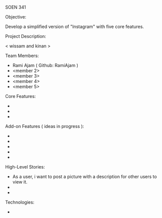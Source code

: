SOEN 341 

Objective:

Develop a simplified version of "Instagram" with five core features. 


Project Description: 

< wissam and kinan >
 

Team Members: 

- Rami Ajam ( Github: RamiAjam )
- <member 2> 
- <member 3>
- <member 4>
- <member 5>


Core Features: 

- <wissam> 
- <wissam> 
- <wissam> 

Add-on Features ( ideas in progress ): 

- <kinan>
- <kinan>
- <kinan>
- <kinan>
- <kinan>


High-Level Stories: 

- As a user, i want to post a picture with a description for other users to view it.
- <Noaman>
- <michael>


Technologies:

- <michael>



